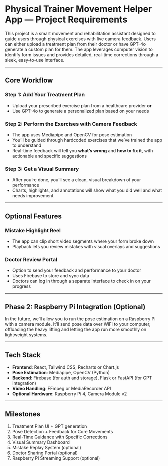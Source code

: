 
# Physical Trainer Movement Helper App — Project Requirements

This project is a smart movement and rehabilitation assistant designed to guide users through physical exercises with live camera feedback. Users can either upload a treatment plan from their doctor or have GPT-4o generate a custom plan for them. The app leverages computer vision to identify form issues and provides detailed, real-time corrections through a sleek, easy-to-use interface.

---

## Core Workflow

### Step 1: Add Your Treatment Plan
- Upload your prescribed exercise plan from a healthcare provider **or**
- Use GPT-4o to generate a personalized plan based on your needs

### Step 2: Perform the Exercises with Camera Feedback
- The app uses Mediapipe and OpenCV for pose estimation
- You’ll be guided through hardcoded exercises that we’ve trained the app to understand
- Real-time feedback will tell you **what’s wrong** and **how to fix it**, with actionable and specific suggestions

### Step 3: Get a Visual Summary
- After you’re done, you’ll see a clean, visual breakdown of your performance
- Charts, highlights, and annotations will show what you did well and what needs improvement

---

## Optional Features

### Mistake Highlight Reel
- The app can clip short video segments where your form broke down
- Playback lets you review mistakes with visual overlays and suggestions

### Doctor Review Portal
- Option to send your feedback and performance to your doctor
- Uses Firebase to store and sync data
- Doctors can log in through a separate interface to check in on your progress

---

## Phase 2: Raspberry Pi Integration (Optional)
In the future, we’ll allow you to run the pose estimation on a Raspberry Pi with a camera module. It’ll send pose data over WiFi to your computer, offloading the heavy lifting and letting the app run more smoothly on lightweight systems.

---

## Tech Stack

- **Frontend**: React, Tailwind CSS, Recharts or Chart.js
- **Pose Estimation**: Mediapipe, OpenCV (Python)
- **Backend**: Firebase (for auth and storage), Flask or FastAPI (for GPT integration)
- **Video Handling**: FFmpeg or MediaRecorder API
- **Optional Hardware**: Raspberry Pi 4, Camera Module v2

---

## Milestones

1. Treatment Plan UI + GPT generation
2. Pose Detection + Feedback for Core Movements
3. Real-Time Guidance with Specific Corrections
4. Visual Summary Dashboard
5. Mistake Replay System (optional)
6. Doctor Sharing Portal (optional)
7. Raspberry Pi Streaming Support (optional)
